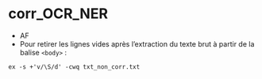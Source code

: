 # corr_OCR_NER

- AF
- Pour retirer les lignes vides après l’extraction du texte brut à partir de la balise `<body>` :

`ex -s +'v/\S/d' -cwq txt_non_corr.txt`

